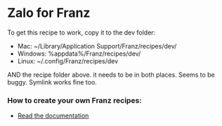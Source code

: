 # Zalo for Franz
To get this recipe to work, copy it to  the dev folder:

- Mac: ~/Library/Application Support/Franz/recipes/dev/
- Windows: %appdata%/Franz/recipes/dev/
- Linux: ~/.config/Franz/recipes/dev


AND the recipe folder above. it needs to be in both places. Seems to be buggy. Symlink works fine too.



### How to create your own Franz recipes:
* [Read the documentation](https://github.com/meetfranz/plugins)

